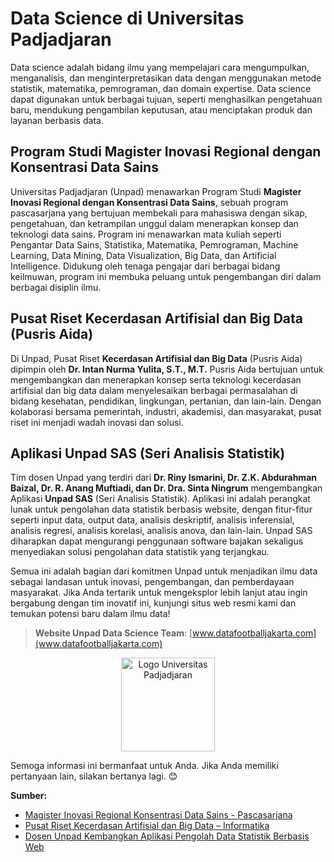 # Data Science di Universitas Padjadjaran

Data science adalah bidang ilmu yang mempelajari cara mengumpulkan, menganalisis, dan menginterpretasikan data dengan menggunakan metode statistik, matematika, pemrograman, dan domain expertise. Data science dapat digunakan untuk berbagai tujuan, seperti menghasilkan pengetahuan baru, mendukung pengambilan keputusan, atau menciptakan produk dan layanan berbasis data.

## Program Studi Magister Inovasi Regional dengan Konsentrasi Data Sains

Universitas Padjadjaran (Unpad) menawarkan Program Studi **Magister Inovasi Regional dengan Konsentrasi Data Sains**, sebuah program pascasarjana yang bertujuan membekali para mahasiswa dengan sikap, pengetahuan, dan ketrampilan unggul dalam menerapkan konsep dan teknologi data sains. Program ini menawarkan mata kuliah seperti Pengantar Data Sains, Statistika, Matematika, Pemrograman, Machine Learning, Data Mining, Data Visualization, Big Data, dan Artificial Intelligence. Didukung oleh tenaga pengajar dari berbagai bidang keilmuwan, program ini membuka peluang untuk pengembangan diri dalam berbagai disiplin ilmu.

## Pusat Riset Kecerdasan Artifisial dan Big Data (Pusris Aida)

Di Unpad, Pusat Riset **Kecerdasan Artifisial dan Big Data** (Pusris Aida) dipimpin oleh **Dr. Intan Nurma Yulita, S.T., M.T.** Pusris Aida bertujuan untuk mengembangkan dan menerapkan konsep serta teknologi kecerdasan artifisial dan big data dalam menyelesaikan berbagai permasalahan di bidang kesehatan, pendidikan, lingkungan, pertanian, dan lain-lain. Dengan kolaborasi bersama pemerintah, industri, akademisi, dan masyarakat, pusat riset ini menjadi wadah inovasi dan solusi.

## Aplikasi Unpad SAS (Seri Analisis Statistik)

Tim dosen Unpad yang terdiri dari **Dr. Riny Ismarini, Dr. Z.K. Abdurahman Baizal, Dr. R. Anang Muftiadi, dan Dr. Dra. Sinta Ningrum** mengembangkan Aplikasi **Unpad SAS** (Seri Analisis Statistik). Aplikasi ini adalah perangkat lunak untuk pengolahan data statistik berbasis website, dengan fitur-fitur seperti input data, output data, analisis deskriptif, analisis inferensial, analisis regresi, analisis korelasi, analisis anova, dan lain-lain. Unpad SAS diharapkan dapat mengurangi penggunaan software bajakan sekaligus menyediakan solusi pengolahan data statistik yang terjangkau.

Semua ini adalah bagian dari komitmen Unpad untuk menjadikan ilmu data sebagai landasan untuk inovasi, pengembangan, dan pemberdayaan masyarakat. Jika Anda tertarik untuk mengeksplor lebih lanjut atau ingin bergabung dengan tim inovatif ini, kunjungi situs web resmi kami dan temukan potensi baru dalam ilmu data!

> **Website Unpad Data Science Team**: [www.datafootballjakarta.com](www.datafootballjakarta.com)

<div align="center">
  <img src="path/to/unpad_logo.png" alt="Logo Universitas Padjadjaran" width="150"/>
</div>

Semoga informasi ini bermanfaat untuk Anda. Jika Anda memiliki pertanyaan lain, silakan bertanya lagi. 😊

**Sumber:**
- [Magister Inovasi Regional Konsentrasi Data Sains - Pascasarjana](https://pasca.unpad.ac.id/program-magister-hybrid-project-based-learning/magister-inovasi-regional-konsentrasi-data-sains/)
- [Pusat Riset Kecerdasan Artifisial dan Big Data – Informatika](https://informatika.unpad.ac.id/pusat-riset-kecerdasan-artifisial-dan-big-data/)
- [Dosen Unpad Kembangkan Aplikasi Pengolah Data Statistik Berbasis Web](https://www.unpad.ac.id/2022/04/dosen-unpad-kembangkan-aplikasi-pengolah-data-statistik-berbasis-web/)
